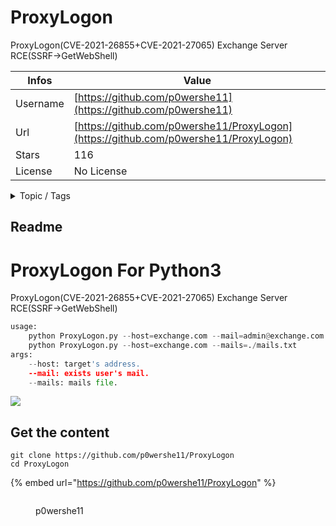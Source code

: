 # ProxyLogon

ProxyLogon(CVE-2021-26855+CVE-2021-27065) Exchange Server RCE(SSRF->GetWebShell)

| Infos    | Value                                                              |
| -------- | -------------------------------------------------------------------|
| Username | [https://github.com/p0wershe11](https://github.com/p0wershe11) |
| Url      | [https://github.com/p0wershe11/ProxyLogon](https://github.com/p0wershe11/ProxyLogon)                                               |
| Stars    | 116                                                          |
| License  | No License                                                        |

<details>

<summary>Topic / Tags</summary>

* 0day* cve-2021-26855* cve-2021-26855-ssrf* cve-2021-27065* exploit* microsoft-exchange* microsoft-exchange-proxylogon* microsoft-exchange-server* proxylogon* zeroday

</details>

## Readme

# ProxyLogon For Python3
ProxyLogon(CVE-2021-26855+CVE-2021-27065) Exchange Server RCE(SSRF->GetWebShell)
```python
usage:
    python ProxyLogon.py --host=exchange.com --mail=admin@exchange.com
    python ProxyLogon.py --host=exchange.com --mails=./mails.txt
args:
    --host: target's address.
    --mail: exists user's mail.
    --mails: mails file.
```

![](https://github.com/p0wershe11/ProxyLogon/blob/main/gif.gif)



## Get the content

```
git clone https://github.com/p0wershe11/ProxyLogon
cd ProxyLogon
```

{% embed url="https://github.com/p0wershe11/ProxyLogon" %}

<figure><img src="https://avatars.githubusercontent.com/u/80803923?v=4" alt=""><figcaption><p>p0wershe11</p></figcaption></figure>
